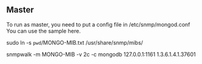 
Master
---------

To run as master, you need to put a config file in /etc/snmp/mongod.conf
You can use the sample here.

sudo ln -s `pwd`/MONGO-MIB.txt /usr/share/snmp/mibs/

snmpwalk -m MONGO-MIB -v 2c -c mongodb 127.0.0.1:1161 1.3.6.1.4.1.37601

